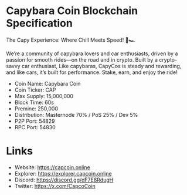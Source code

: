 # Capybara Coin Blockchain Specification

The Capy Experience: Where Chill Meets Speed! 🦫🏎

We’re a community of capybara lovers and car enthusiasts, driven by a passion for smooth rides—on the road and in crypto.  Built by a crypto-savvy car enthusiast, Like capybaras, CapyCos is steady and rewarding, and like cars, it’s built for performance. 
Stake, earn, and enjoy the ride!


- Coin Name: Capybara Coin
- Coin Ticker: CAP
- Max Supply: 15,000,000
- Block Time: 60s
- Premine: 250,000
- Distribution: Masternode 70% / PoS 25% / Dev 5%
- P2P Port: 54829
- RPC Port: 54830

# Links

- Website: https://capcoin.online
- Explorer: https://explorer.capcoin.online
- Discord: https://discord.gg/dF7E8RdugH
- Twitter: https://x.com/CapcoCoin
